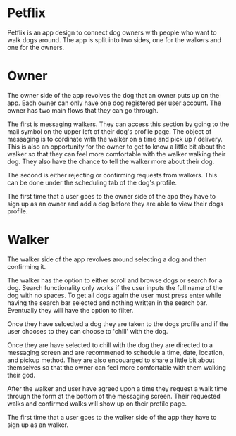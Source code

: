 # Petflix

Petflix is an app design to connect dog owners with people who want to walk dogs around. The app is split into two sides, one for the walkers and one for the owners.

# Owner

The owner side of the app revolves the dog that an owner puts up on the app. Each owner can only have one dog registered per user account. The owner has two main flows that they can go through.

The first is messaging walkers. They can access this section by going to the mail symbol on the upper left of their dog's profile page. The object of messaging is to cordinate with the walker on a time and pick up / delivery. This is also an opportunity for the owner to get to know a little bit about the walker so that they can feel more comfortable with the walker walking their dog. They also have the chance to tell the walker more about their dog.

The second is either rejecting or confirming requests from walkers. This can be done under the scheduling tab of the dog's profile.

The first time that a user goes to the owner side of the app they have to sign up as an owner and add a dog before they are able to view their dogs profile.

# Walker

The walker side of the app revolves around selecting a dog and then confirming it.

The walker has the option to either scroll and browse dogs or search for a dog. Search functionality only works if the user inputs the full name of the dog with no spaces. To get all dogs again the user must press enter while having the search bar selected and nothing written in the search bar. Eventually they will have the option to filter. 

Once they have selcedted a dog they are taken to the dogs profile and if the user chooses to they can choose to 'chill' with the dog.

Once they are have selected to chill with the dog they are directed to a messaging screen and are recommened to schedule a time, date, location, and pickup method. They are also encouarged to share a little bit about themselves so that the owner can feel more comfortable with them walking their god.

After the walker and user have agreed upon a time they request a walk time through the form at the bottom of the messaging screen. Their requested walks and confirmed walks will show up on their profile page.

The first time that a user goes to the walker side of the app they have to sign up as an walker.